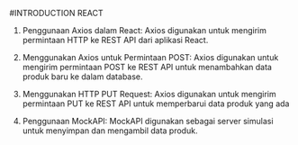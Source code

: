 #INTRODUCTION REACT
1. Penggunaan Axios dalam React: Axios digunakan untuk mengirim permintaan HTTP ke REST API dari aplikasi React.

2. Menggunakan Axios untuk Permintaan POST: Axios digunakan untuk mengirim permintaan POST ke REST API untuk menambahkan data produk baru ke dalam database.

3. Menggunakan HTTP PUT Request: Axios digunakan untuk mengirim permintaan PUT ke REST API untuk memperbarui data produk yang ada

4. Penggunaan MockAPI: MockAPI digunakan sebagai server simulasi untuk menyimpan dan mengambil data produk.